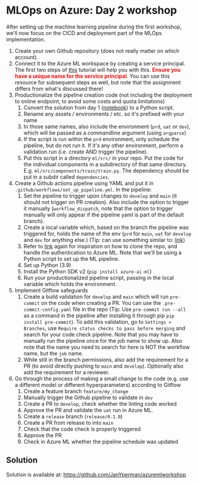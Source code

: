 # MLOps on Azure: Day 2 workshop
After setting up the machine learning pipeline during the first workshop, we'll now focus on the CICD and deployment part of the MLOps implementation.

1. Create your own Github repository (does not really matter on which account).
2. Connect it to the Azure ML workspace by creating a service principal. The first two steps of [this](https://learn.microsoft.com/en-us/azure/machine-learning/how-to-github-actions-machine-learning) tutorial will help you with this. <span style="color:red">**Ensure you have a unique name for the service principal**</span>. You can use this resource for subsequent steps as well, but note that the assignment differs from what's discussed there!
3. Productionalize the pipeline creation code (not including the deployment to online endpoint, to avoid some costs and quota limitations)
   1. Convert the solution from day 1 ([notebook](/handson/day_1/handson_solution.ipynb)) to a Python script.
   2. Rename any assets / environments / etc. so it's prefixed with your name
   3. In those same names, also include the environment (`prd`, `uat` or `dev`), which will be passed as a commandline argument (using `argparse`)
   4. If the script is run within the `prd` environment, only schedule the pipeline, but do not run it. If it's any other environment, perform a validation run (i.e. create AND trigger the pipeline).
   5. Put this script in a directory `ml/src/` in your repo. Put the code for the individual components in a subdirectory of that same directory. E.g. `ml/src/components/train/train.py`. The dependency should be put in a subdir called `dependencies`.
4. Create a Github actions pipeline using YAML and put it in `.github/workflows/set_up_pipeline.yml`. In the pipeline:
   1. Set the pipeline to trigger upon changes to `develop` and `main` (it should not trigger on PR creation). Also include the option to trigger it manually (`workflow_dispatch`, note that the option to trigger manually will only appear if the pipeline yaml is part of the default branch).
   2. Create a local variable which, based on the branch the pipeline was triggered for, holds the name of the env (`prd` for `main`, `uat` for `develop` and `dev` for anything else.) (Tip: can use something similar to: [link](https://docs.github.com/en/actions/learn-github-actions/contexts#determining-when-to-use-contexts))
   3. Refer to [link](https://learn.microsoft.com/en-us/azure/machine-learning/how-to-github-actions-machine-learning) again for inspiration on how to clone the repo, and handle the authentication to Azure ML. Note that we'll be using a Python script to set up the ML pipeline.
   4. Set up Python (3.9)
   5. Install the Python SDK v2 (`pip install azure-ai-ml`)
   6. Run your productionalized pipeline script, passing in the local variable which holds the environment.
5. Implement Gitflow safeguards
   1. Create a build validation for `develop` and `main` which will run `pre-commit` on the code when creating a PR. You can use the `.pre-commit-config.yaml` file in the repo (Tip: Use `pre-commit run --all` as a command in the pipeline after installing it through pip `pip install pre-commit`). To add this validation, go to `Settings > Branches`, use `Require status checks to pass before merging` and search for your code check pipeline. Note that you may have to manually run the pipeline once for the job name to show up. Also note that the name you need to search for here is NOT the workflow name, but the `job` name.
   2. While still in the branch permissions, also add the requirement for a PR (to avoid directly pushing to `main` and `develop`). Optionally also add the requirement for a reviewer.
6. Go through the process of making a small change to the code (e.g. use a different model or different hyperparameters) according to Gitflow
   1. Create a feature branch `feature/my_change`
   2. Manually trigger the Github pipeline to validate in `dev`
   3. Create a PR to `develop`, check whether the linting code worked
   4. Approve the PR and validate the `uat` run in Azure ML.
   5. Create a `release` branch (`release/0.1.0`)
   6. Create a PR from release to into `main`
   7. Check that the code check is properly triggered
   8. Approve the PR
   9. Check in Azure ML whether the pipeline schedule was updated
## Solution
Solution is available at: https://github.com/JanYperman/azuremlworkshop
